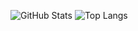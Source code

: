 ![GitHub Stats](https://github-readme-stats.vercel.app/api?username=YU-TechnicalDepartment&show_icons=true&theme=radical)
![Top Langs](https://github-readme-stats.vercel.app/api/top-langs/?username=YU-TechnicalDepartment&layout=compact&theme=radical)
